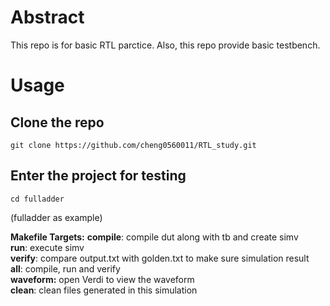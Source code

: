 
# Abstract

This repo is for basic RTL parctice.
Also, this repo provide basic testbench.

# Usage

## Clone the repo

```
git clone https://github.com/cheng0560011/RTL_study.git
```

## Enter the project for testing
```
cd fulladder
```
(fulladder as example)

**Makefile Targets:**
  **compile**: compile dut along with tb and create simv  
  **run**: execute simv  
  **verify**: compare output.txt with golden.txt to make sure simulation result  
  **all**: compile, run and verify  
  **waveform:** open Verdi to view the waveform  
  **clean**: clean files generated in this simulation  
